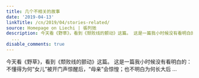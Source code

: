 ```yaml
---
title: 几个不相关的故事
date: '2019-04-13'
linkTitle: /cn/2019/04/stories-related/
source: Homepage on Liechi | 張列弛
description: 今天看《野草》，看到《颓败线的颤动》这篇。 这是一篇我小时候没有看明白的：不懂得为何“女儿”被开门声惊醒后，“母亲”会惊惶；也不明白为何长大后
  ...
disable_comments: true
---
```

今天看《野草》，看到《颓败线的颤动》这篇。 这是一篇我小时候没有看明白的：不懂得为何“女儿”被开门声惊醒后，“母亲”会惊惶；也不明白为何长大后 ...